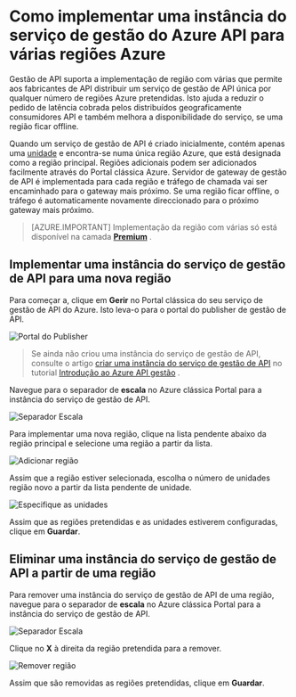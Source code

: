 <properties
    pageTitle="Como implementar uma instância do serviço de gestão do Azure API para várias regiões Azure"
    description="Saiba como implementar uma instância do serviço de gestão do Azure API para regiões Azure múltiplos." 
    services="api-management"
    documentationCenter=""
    authors="steved0x"
    manager="erikre"
    editor=""/>

<tags
    ms.service="api-management"
    ms.workload="mobile"
    ms.tgt_pltfrm="na"
    ms.devlang="na"
    ms.topic="article"
    ms.date="10/25/2016"
    ms.author="sdanie"/>

# <a name="how-to-deploy-an-azure-api-management-service-instance-to-multiple-azure-regions"></a>Como implementar uma instância do serviço de gestão do Azure API para várias regiões Azure

Gestão de API suporta a implementação de região com várias que permite aos fabricantes de API distribuir um serviço de gestão de API única por qualquer número de regiões Azure pretendidas. Isto ajuda a reduzir o pedido de latência cobrada pelos distribuídos geograficamente consumidores API e também melhora a disponibilidade do serviço, se uma região ficar offline. 

Quando um serviço de gestão de API é criado inicialmente, contém apenas uma [unidade][] e encontra-se numa única região Azure, que está designada como a região principal. Regiões adicionais podem ser adicionados facilmente através do Portal clássica Azure. Servidor de gateway de gestão de API é implementada para cada região e tráfego de chamada vai ser encaminhado para o gateway mais próximo. Se uma região ficar offline, o tráfego é automaticamente novamente direccionado para o próximo gateway mais próximo. 

> [AZURE.IMPORTANT] Implementação da região com várias só está disponível na camada **[Premium][]** .

## <a name="add-region"> </a>Implementar uma instância do serviço de gestão de API para uma nova região

Para começar a, clique em **Gerir** no Portal clássica do seu serviço de gestão de API do Azure. Isto leva-o para o portal do publisher de gestão de API.

![Portal do Publisher][api-management-management-console]

>Se ainda não criou uma instância do serviço de gestão de API, consulte o artigo [criar uma instância do serviço de gestão de API][] no tutorial [Introdução ao Azure API gestão][] .

Navegue para o separador de **escala** no Azure clássica Portal para a instância do serviço de gestão de API. 

![Separador Escala][api-management-scale-service]

Para implementar uma nova região, clique na lista pendente abaixo da região principal e selecione uma região a partir da lista.

![Adicionar região][api-management-add-region]

Assim que a região estiver selecionada, escolha o número de unidades região novo a partir da lista pendente de unidade.

![Especifique as unidades][api-management-select-units]

Assim que as regiões pretendidas e as unidades estiverem configuradas, clique em **Guardar**.

## <a name="remove-region"> </a>Eliminar uma instância do serviço de gestão de API a partir de uma região

Para remover uma instância do serviço de gestão de API de uma região, navegue para o separador de **escala** no Azure clássica Portal para a instância do serviço de gestão de API. 

![Separador Escala][api-management-scale-service]

Clique no **X** à direita da região pretendida para a remover.  

![Remover região][api-management-remove-region]

Assim que são removidas as regiões pretendidas, clique em **Guardar**.


[api-management-management-console]: ./media/api-management-howto-deploy-multi-region/api-management-management-console.png

[api-management-scale-service]: ./media/api-management-howto-deploy-multi-region/api-management-scale-service.png
[api-management-add-region]: ./media/api-management-howto-deploy-multi-region/api-management-add-region.png
[api-management-select-units]: ./media/api-management-howto-deploy-multi-region/api-management-select-units.png
[api-management-remove-region]: ./media/api-management-howto-deploy-multi-region/api-management-remove-region.png

[Criar uma instância do serviço de gestão de API]: api-management-get-started.md#create-service-instance
[Introdução ao Azure API gestão]: api-management-get-started.md

[Deploy an API Management service instance to a new region]: #add-region
[Delete an API Management service instance from a region]: #remove-region

[unidade]: http://azure.microsoft.com/pricing/details/api-management/
[Premium]: http://azure.microsoft.com/pricing/details/api-management/

